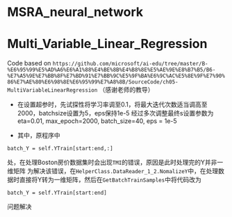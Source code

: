 # MSRA_neural_network
# Multi_Variable_Linear_Regression

Code based on `https://github.com/microsoft/ai-edu/tree/master/B-%E6%95%99%E5%AD%A6%E6%A1%88%E4%BE%8B%E4%B8%8E%E5%AE%9E%E8%B7%B5/B6-%E7%A5%9E%E7%BB%8F%E7%BD%91%E7%BB%9C%E5%9F%BA%E6%9C%AC%E5%8E%9F%E7%90%86%E7%AE%80%E6%98%8E%E6%95%99%E7%A8%8B/SourceCode/ch05-MultiVariableLinearRegression`
（感谢老师的教导）

- 在设置超参时，先试探性将学习率调至0.1，将最大迭代次数适当调高至2000，batchsize设置为5，eps保持1e-5
  经过多次调整最终s设置参数为eta=0.01, max_epoch=2000, batch_size=40, eps = 1e-5

- 其中，原程序中
```
batch_Y = self.YTrain[start:end,:]
```
处，在处理Boston房价数据集时会出现`TMI`的错误，原因是此时处理完的Y并非一维矩阵
为解决该错误，在`HelperClass.DataReader_1_2.NomalizeY`中，在处理数据时直接将Y转为一维矩阵，然后在`GetBatchTrainSamples`中将代码改为
```
batch_Y = self.YTrain[start:end]
```
问题解决
